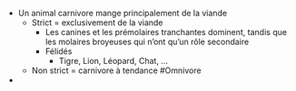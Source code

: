 - Un animal carnivore mange principalement de la viande
	- Strict = exclusivement de la viande
		- Les canines et les prémolaires tranchantes dominent, tandis que les molaires broyeuses qui n’ont qu’un rôle secondaire
		- Félidés
			- Tigre, Lion, Léopard, Chat, ...
	- Non strict = carnivore à tendance #Omnivore
-
